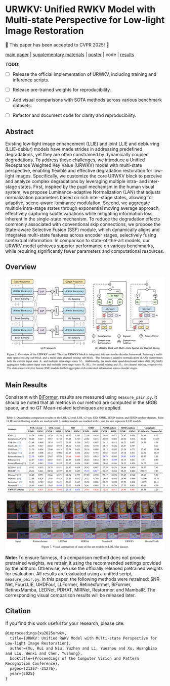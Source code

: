 # URWKV: Unified RWKV Model with Multi-state Perspective for Low-light Image Restoration

📢 This paper has been accepted to CVPR 2025! 🎉

[main paper](https://openaccess.thecvf.com/content/CVPR2025/papers/Xu_URWKV_Unified_RWKV_Model_with_Multi-state_Perspective_for_Low-light_Image_CVPR_2025_paper.pdf) | [supplementary materials](https://openaccess.thecvf.com/content/CVPR2025/supplemental/Xu_URWKV_Unified_RWKV_CVPR_2025_supplemental.pdf) | [poster](https://pan.baidu.com/s/18Z84hr2_HlXGzy1XXcZMIw?pwd=56u9) | code | [results](https://pan.baidu.com/s/1EiuCvuj_Ycw0YEDpzhFLJg?pwd=kn23)



**TODO:**

* [ ] Release the official implementation of URWKV, including training and inference scripts.

* [ ] Release pre-trained weights for reproducibility.

* [ ] Add visual comparisons with SOTA methods across various benchmark datasets.

* [ ] Refactor and document code for clarity and reproducibility.

## Abstract

&#x20;Existing low-light image enhancement (LLIE) and joint LLIE and deblurring (LLIE-deblur) models have made strides in addressing predefined degradations, yet they are often constrained by  dynamically coupled degradations. To address these challenges, we introduce a Unified Receptance Weighted Key Value (URWKV) model with multi-state perspective, enabling flexible and effective degradation restoration for low-light images. Specifically, we customize the core URWKV block to perceive and analyze complex degradations by leveraging multiple intra- and inter-stage states. First, inspired by the pupil mechanism in the human visual system, we propose Luminance-adaptive Normalization (LAN) that adjusts normalization parameters based on rich inter-stage states, allowing for adaptive, scene-aware luminance modulation. Second, we aggregate multiple intra-stage states through exponential moving average approach, effectively capturing subtle variations while mitigating information loss inherent in the single-state mechanism. To reduce the degradation effects commonly associated with conventional skip connections, we propose the State-aware Selective Fusion (SSF) module, which dynamically aligns and integrates multi-state features across encoder stages, selectively fusing contextual information. In comparison to state-of-the-art models, our URWKV model achieves superior performance on various benchmarks,  while requiring significantly fewer parameters and computational resources.

## Overview

![](README_md_files/6cf966f0-5190-11f0-847b-8bd8db6e5334.jpeg?v=1&type=image)



## Main Results

Consistent with [BiFormer](https://github.com/FZU-N/BiFormer), results are measured using `measure_pair.py`. It should be noted that all metrics in our method are computed in the sRGB space, and no GT Mean-related techniques are applied.



![](README_md_files/9e45a430-5190-11f0-847b-8bd8db6e5334.jpeg?v=1&type=image)

![](README_md_files/e4f9c500-5190-11f0-847b-8bd8db6e5334.jpeg?v=1&type=image)



**Note:** To ensure fairness, if a comparison method does not provide pretrained weights, we retrain it using the recommended settings provided by the authors. Otherwise, we use the officially released pretrained weights for evaluation. All results are evaluated using a unified script, `measure_pair.py`. In this paper, the following methods were retrained: SNR-Net, FourLLIE, UHDFour, LLFormer, Retinexformer, BiFormer, RetinexMamba, LEDNet, PDHAT, MIRNet, Restormer, and MambaIR. The corresponding visual comparison results will be released later.

## Citation

If you find this work useful for your research, please cite:

```markup
@inproceedings{xu2025urwkv,
  title={URWKV: Unified RWKV Model with Multi-state Perspective for Low-light Image Restoration},
  author={Xu, Rui and Niu, Yuzhen and Li, Yuezhou and Xu, Huangbiao and Liu, Wenxi and Chen, Yuzhong},
  booktitle={Proceedings of the Computer Vision and Pattern Recognition Conference},
  pages={21267--21276},
  year={2025}
}
```



